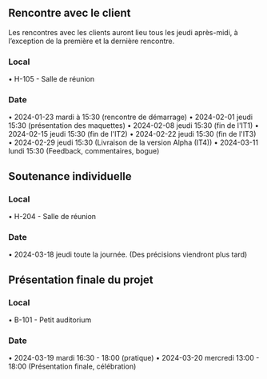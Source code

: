 ## Rencontre avec le client
Les rencontres avec les clients auront lieu tous les jeudi après-midi, à l’exception de la première et la dernière rencontre.
### Local
• H-105 - Salle de réunion
### Date
• 2024-01-23 mardi à 15:30 (rencontre de démarrage)
• 2024-02-01 jeudi 15:30 (présentation des maquettes)
• 2024-02-08 jeudi 15:30 (fin de l'IT1)
• 2024-02-15 jeudi 15:30 (fin de l'IT2)
• 2024-02-22 jeudi 15:30 (fin de l'IT3)
• 2024-02-29 jeudi 15:30 (Livraison de la version Alpha (IT4))
• 2024-03-11 lundi 15:30 (Feedback, commentaires, bogue)
## Soutenance individuelle
### Local
• H-204 - Salle de réunion
### Date
• 2024-03-18 jeudi toute la journée. (Des précisions viendront plus tard)
## Présentation finale du projet
### Local
• B-101 - Petit auditorium
### Date
• 2024-03-19 mardi 16:30 - 18:00 (pratique)
• 2024-03-20 mercredi 13:00 - 18:00 (Présentation finale, célébration)